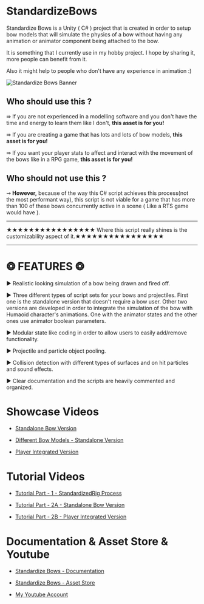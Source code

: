 # StandardizeBows
Standardize Bows is a Unity ( C# ) project that is created in order to setup bow models that will simulate the physics of a bow without having any animation or animator component being attached to the bow. 

It is something that I currently use in my hobby project. I hope by sharing it, more people can benefit from it.

Also it might help to people who don't have any experience in animation :)

![Standardize Bows Banner](https://github.com/ahmetahaydemir/StandardizeBows/assetSocial1200.png "Standardize Bows Banner")

## Who should use this ?

⇛ If you are not experienced in a modelling software and you don't have the time and energy to learn them like I don't, **this asset is for you!**

⇛ If you are creating a game that has lots and lots of bow models, **this asset is for you!** 

⇛ If you want your player stats to affect and interact with the movement of the bows like in a RPG game, **this asset is for you!** 

## Who should not use this ?

⇝ **However,** because of the way this C# script achieves this process(not the most performant way), this script is not viable for a game that has more than 100 of these bows concurrently active in a scene ( Like a RTS game would have ). 

---

★★★★★★★★★★★★★★★★ Where this script really shines is the customizability aspect of it.★★★★★★★★★★★★★★★★

---

# ❂ FEATURES ❂ 

► Realistic looking simulation of a bow being drawn and fired off. 

► Three different types of script sets for your bows and projectiles. First one is the standalone version that doesn't require a bow user. Other two versions are developed in order to integrate the simulation of the bow with Humaoid character's animations. One with the animator states and the other ones use animator boolean parameters. 

► Modular state like coding in order to allow users to easily add/remove functionality. 

► Projectile and particle object pooling. 

► Collision detection with different types of surfaces and on hit particles and sound effects. 

► Clear documentation and the scripts are heavily commented and organized. 

# Showcase Videos

* [Standalone Bow Version](https://youtu.be/UN7AWzPihGg)

* [Different Bow Models - Standalone Version](https://youtu.be/M18QIPQ9wFE)

* [Player Integrated Version](https://youtu.be/zEGKLUMUr0k)

# Tutorial Videos

* [Tutorial Part - 1 - StandardizedRig Process](https://youtu.be/e0Ch9-XPdtU)

* [Tutorial Part - 2A - Standalone Bow Version](https://youtu.be/s6zvTjLwbR4)

* [Tutorial Part - 2B - Player Integrated Version](https://youtu.be/ic9Tlx7flIY)

# Documentation & Asset Store & Youtube

* [Standardize Bows - Documentation](https://docs.google.com/document/d/1WQrHb0WXIHjRbb64JqA_QW6O-Yow9acdayFbsdy4ARk/edit?usp=sharing)

* [Standardize Bows - Asset Store](https://assetstore.unity.com/packages/tools/animation/standardize-bows-139068)

* [My Youtube Account](https://www.youtube.com/channel/UCg0QBQFEAHstDN3rXLveg5w)
